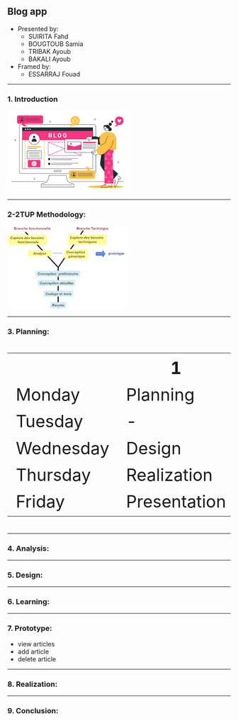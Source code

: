 ## **Blog app**

- Presented by:
  - SUIRITA Fahd
  - BOUGTOUB Samia
  - TRIBAK Ayoub
  - BAKALI Ayoub
- Framed by:
  - ESSARRAJ Fouad

---

### **1. Introduction**

![Introduction](assets/Introduction.png)

---

### **2-2TUP Methodology:**

![2_TUP](assets/2_TUP.png)

---

### **3. Planning:**

<table style="font-size: 38px" >
  <tr>
    <th></th>
    <th>1</th>
    <th>2</th>
    <th>3</th>
  </tr>
  <tr>
    <td>Monday</td>
    <td>Planning</td>
    <td>Prototype</td>
    <td>Installation</td>
  </tr>
  <tr>
    <td>Tuesday</td>
    <td>-</td>
    <td>-</td>
    <td>Analysis</td>
  </tr>
  <tr>
    <td>Wednesday</td>
    <td>Design</td>
    <td>Realization</td>
    <td>Realization</td>
  </tr>
  <tr>
    <td>Thursday</td>
    <td>Realization</td>
    <td>Realization</td>
    <td>Realization</td>
  </tr>
  <tr>
    <td>Friday</td>
    <td>Presentation</td>
    <td>Presentation</td>
    <td>-</td>
  </tr>
</table>

---

### **4. Analysis:**

---

### **5. Design:**

---

### **6. Learning:**

---

### **7. Prototype:**

- view articles
- add article
- delete article

---

### **8. Realization:**

---

### **9. Conclusion:**
